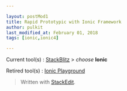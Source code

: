 ```yaml
---

layout: postMod1
title: Rapid Prototypic with Ionic Framework
author: pulkit
last_modified_at: February 01, 2018
tags: [ionic,ionic4]

---
```


Current tool(s)
: [StackBlitz](https://stackblitz.com) > *choose* **Ionic**

Retired tool(s)
: [Ionic Playground](https://forum.ionicframework.com/t/what-happend-to-ionic-playground/119697/3)

> Written with [StackEdit](https://stackedit.io/).
<!--stackedit_data:
eyJoaXN0b3J5IjpbNjM2NDgyODY4LC01MTAyODg0OTRdfQ==
-->